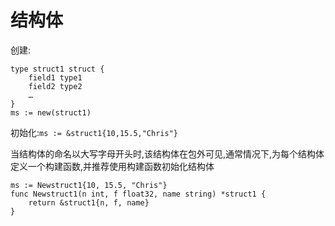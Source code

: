# 结构体

创建:
```
type struct1 struct {
    field1 type1
    field2 type2
    …
}
ms := new(struct1)
```

初始化:`ms := &struct1{10,15.5,"Chris"}`

当结构体的命名以大写字母开头时,该结构体在包外可见,通常情况下,为每个结构体定义一个构建函数,并推荐使用构建函数初始化结构体
```
ms := Newstruct1{10, 15.5, "Chris"}
func Newstruct1(n int, f float32, name string) *struct1 {
    return &struct1{n, f, name} 
}
```
